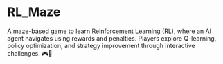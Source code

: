 # RL_Maze
A maze-based game to learn Reinforcement Learning (RL), where an AI agent navigates using rewards and penalties. Players explore Q-learning, policy optimization, and strategy improvement through interactive challenges. 🎮🤖
